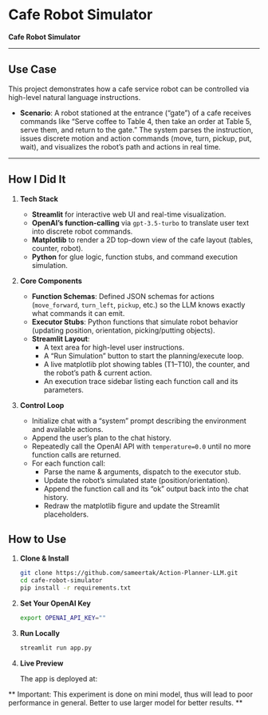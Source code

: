 # Cafe Robot Simulator

**Cafe Robot Simulator**

---

## Use Case
This project demonstrates how a cafe service robot can be controlled via high-level natural language instructions.  
- **Scenario**: A robot stationed at the entrance (“gate”) of a cafe receives commands like “Serve coffee to Table 4, then take an order at Table 5, serve them, and return to the gate.” The system parses the instruction, issues discrete motion and action commands (move, turn, pickup, put, wait), and visualizes the robot’s path and actions in real time.

---

## How I Did It

1. **Tech Stack**  
   - **Streamlit** for interactive web UI and real-time visualization.  
   - **OpenAI’s function-calling** via `gpt-3.5-turbo` to translate user text into discrete robot commands.  
   - **Matplotlib** to render a 2D top-down view of the cafe layout (tables, counter, robot).  
   - **Python** for glue logic, function stubs, and command execution simulation.

2. **Core Components**  
   - **Function Schemas**: Defined JSON schemas for actions (`move_forward`, `turn_left`, `pickup`, etc.) so the LLM knows exactly what commands it can emit.  
   - **Executor Stubs**: Python functions that simulate robot behavior (updating position, orientation, picking/putting objects).  
   - **Streamlit Layout**:  
     - A text area for high-level user instructions.  
     - A “Run Simulation” button to start the planning/execute loop.  
     - A live matplotlib plot showing tables (T1–T10), the counter, and the robot’s path & current action.  
     - An execution trace sidebar listing each function call and its parameters.

3. **Control Loop**  
   - Initialize chat with a “system” prompt describing the environment and available actions.  
   - Append the user’s plan to the chat history.  
   - Repeatedly call the OpenAI API with `temperature=0.0` until no more function calls are returned.  
   - For each function call:  
     - Parse the name & arguments, dispatch to the executor stub.  
     - Update the robot’s simulated state (position/orientation).  
     - Append the function call and its “ok” output back into the chat history.  
     - Redraw the matplotlib figure and update the Streamlit placeholders.

## How to Use

1. **Clone & Install**  
   ```bash
   git clone https://github.com/sameertak/Action-Planner-LLM.git
   cd cafe-robot-simulator
   pip install -r requirements.txt
   ```

2. **Set Your OpenAI Key**
    ```bash
    export OPENAI_API_KEY=""
    ```

3. **Run Locally**
    ```bash
    streamlit run app.py
    ```

4. **Live Preview**

    The app is deployed at: 

** Important: This experiment is done on mini model, thus will lead to poor performance in general. Better to use larger model for better results. **
